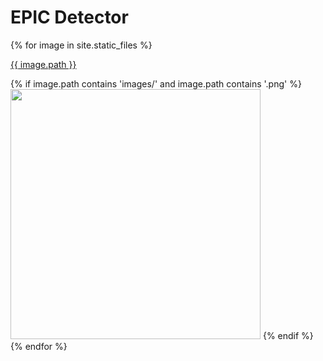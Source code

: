 # EPIC Detector

{% for image in site.static_files %}
<p><a href="{{ site.baseurl }}/{{ image.path }}">{{ image.path }}</a></p>
  {% if image.path contains 'images/' and image.path contains '.png' %}
<img src="{{ site.baseurl }}/{{ image.path }}" width="400px"/>
  {% endif %}
{% endfor %}
